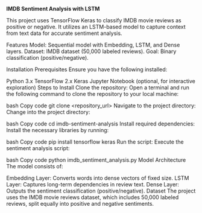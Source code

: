 **IMDB Sentiment Analysis with LSTM**


This project uses TensorFlow Keras to classify IMDB movie reviews as positive or negative. It utilizes an LSTM-based model to capture context from text data for accurate sentiment analysis.

Features
Model: Sequential model with Embedding, LSTM, and Dense layers.
Dataset: IMDB dataset (50,000 labeled reviews).
Goal: Binary classification (positive/negative).

Installation
Prerequisites
Ensure you have the following installed:

Python 3.x
TensorFlow 2.x
Keras
Jupyter Notebook (optional, for interactive exploration)
Steps to Install
Clone the repository: Open a terminal and run the following command to clone the repository to your local machine:

bash
Copy code
git clone <repository_url>
Navigate to the project directory: Change into the project directory:

bash
Copy code
cd imdb-sentiment-analysis
Install required dependencies: Install the necessary libraries by running:

bash
Copy code
pip install tensorflow keras
Run the script: Execute the sentiment analysis script:

bash
Copy code
python imdb_sentiment_analysis.py
Model Architecture
The model consists of:

Embedding Layer: Converts words into dense vectors of fixed size.
LSTM Layer: Captures long-term dependencies in review text.
Dense Layer: Outputs the sentiment classification (positive/negative).
Dataset
The project uses the IMDB movie reviews dataset, which includes 50,000 labeled reviews, split equally into positive and negative sentiments.
